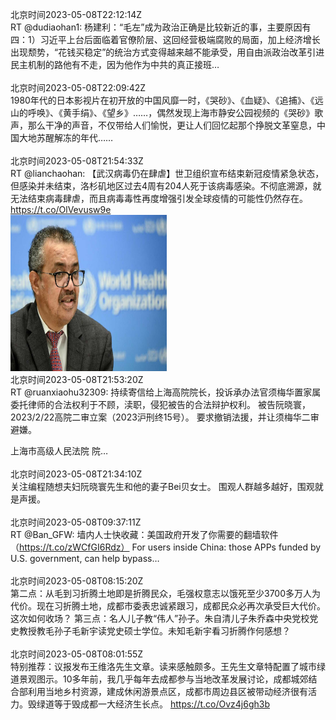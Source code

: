 北京时间2023-05-08T22:12:14Z<br>RT @dudiaohan1: 杨建利：“毛左”成为政治正确是比较新近的事，主要原因有四：1）习近平上台后面临着官僚阶层、这回经营极端腐败的局面，加上经济增长出现颓势，“花钱买稳定”的统治方式变得越来越不能承受，用自由派政治改革引进民主机制的路他有不走，因为他作为中共的真正接班…<br><br>北京时间2023-05-08T22:09:42Z<br>1980年代的日本影视片在初开放的中国风靡一时，《哭砂》、《血疑》、《追捕》、《远山的呼唤》、《黄手绢》、《望乡》……，偶然发现上海市静安公园视频的《哭砂》歌声，那么干净的声音，不仅带给人们愉悦，更让人们回忆起那个挣脱文革窒息，中国大地苏醒解冻的年代……<br><br>北京时间2023-05-08T21:54:33Z<br>RT @lianchaohan: 【武汉病毒仍在肆虐】世卫组织宣布结束新冠疫情紧急状态，但感染并未结束，洛杉矶地区过去4周有204人死于该病毒感染。不彻底溯源，就无法结束病毒肆虐，而且病毒毒性再度增强引发全球疫情的可能性仍然存在。 https://t.co/OlVevusw9e<br><img src='/temp/2023/1655571893930594304_0.jpg' width='250' height='250'><br>北京时间2023-05-08T21:53:20Z<br>RT @ruanxiaohu32309: 持续寄信给上海高院院长，投诉承办法官须梅华置家属委托律师的合法权利于不顾，渎职，侵犯被告的合法辩护权利。
被告阮晓寰，2023/2/22高院二审立案（2023沪刑终15号）。
要求撤销法援，并让须梅华二审避嫌。

上海市高级人民法院
院…<br><br>北京时间2023-05-08T21:34:10Z<br>关注编程随想夫妇阮晓寰先生和他的妻子Bei贝女士。 围观人群越多越好，围观就是声援。<br><br>北京时间2023-05-08T09:37:11Z<br>RT @Ban_GFW: 墙内人士快收藏：美国政府开发了你需要的翻墙软件（https://t.co/zWCfGI6Rdz）
For users inside China: those APPs funded by U.S. government, can help bypass…<br><br>北京时间2023-05-08T08:15:20Z<br>第二点：从毛到习折腾土地即是折腾民众，毛强权意志以饿死至少3700多万人为代价。现在习折腾土地，成都市委表忠诚紧跟习，成都民众必再次承受巨大代价。这次如何收场？
第三点：名人儿子教“伟人”孙子。朱自清儿子朱乔森中央党校党史教授教毛孙子毛新宇读党史硕士学位。未知毛新宇看习折腾作何感想？<br><br>北京时间2023-05-08T08:01:55Z<br>特别推荐：议报发布王维洛先生文章。读来感触颇多。王先生文章特配置了城市绿道景观图示。10多年前，我几乎每年去成都参与当地改革发展讨论，成都城郊结合部利用当地乡村资源，建成休闲游景点区，成都市周边县区被带动经济很有活力。毁绿道等于毁成都一大经济生长点。
 https://t.co/Ovz4j6gh3b<br><br>